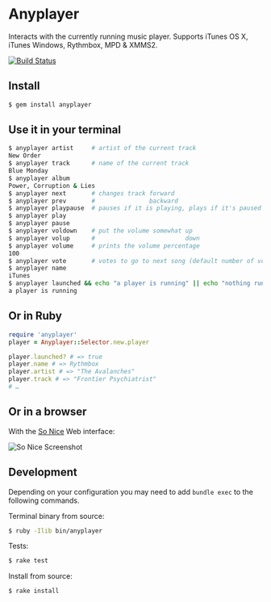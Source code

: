 Anyplayer
=========

Interacts with the currently running music player. Supports iTunes OS X, iTunes Windows,
Rythmbox, MPD & XMMS2.

[![Build Status](https://travis-ci.org/sunny/anyplayer.png?branch=ruby2.0.0-rc2)](https://travis-ci.org/sunny/anyplayer)

Install
-------

```sh
$ gem install anyplayer
```

Use it in your terminal
-----------------------

```sh
$ anyplayer artist     # artist of the current track
New Order
$ anyplayer track      # name of the current track
Blue Monday
$ anyplayer album
Power, Corruption & Lies
$ anyplayer next       # changes track forward
$ anyplayer prev       #               backward
$ anyplayer playpause  # pauses if it is playing, plays if it's paused
$ anyplayer play
$ anyplayer pause
$ anyplayer voldown    # put the volume somewhat up
$ anyplayer volup      #                         down
$ anyplayer volume     # prints the volume percentage
100
$ anyplayer vote       # votes to go to next song (default number of votes is 5)
$ anyplayer name
iTunes
$ anyplayer launched && echo "a player is running" || echo "nothing running"
a player is running
```

Or in Ruby
----------

```ruby
require 'anyplayer'
player = Anyplayer::Selector.new.player

player.launched? # => true
player.name # => Rythmbox
player.artist # => "The Avalanches"
player.track # => "Frontier Psychiatrist"
# …
```

Or in a browser
----------------

With the [So Nice](https://github.com/sunny/so-nice/) Web interface:

![So Nice Screenshot](https://github.com/sunny/so-nice/raw/gh-pages/screenshot.png)


Development
-----------

Depending on your configuration you may need to add `bundle exec` to the following commands.

Terminal binary from source:

```sh
$ ruby -Ilib bin/anyplayer
```

Tests:

```sh
$ rake test
```

Install from source:

```sh
$ rake install
```
